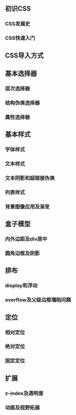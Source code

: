 ## 初识CSS

### CSS发展史

### CSS快速入门

## CSS导入方式

## 基本选择器

### 层次选择器

### 结构伪类选择器

### 属性选择器

## 基本样式

### 字体样式

### 文本样式

### 文本阴影和超链接伪类

### 列表样式

### 背景图像应用及渐变

## 盒子模型

### 内外边距及div居中

### 圆角边框及阴影

## 排布

### display和浮动

### overflow及父级边框塌陷问题

## 定位

### 相对定位

### 绝对定位

### 固定定位

## 扩展

### z-index及透明度

### 动画及视野拓展

